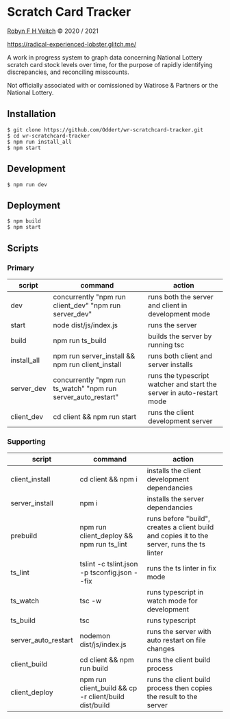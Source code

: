 # Scratch Card Tracker
[Robyn F H Veitch](https://robynveitch.com/) © 2020 / 2021

https://radical-experienced-lobster.glitch.me/

A work in progress system to graph data concerning National Lottery scratch card stock levels over time, for the purpose of rapidly identifying discrepancies, and reconciling misscounts.

Not officially associated with or comissioned by Watirose & Partners or the National Lottery.

## Installation
```
$ git clone https://github.com/Oddert/wr-scratchcard-tracker.git
$ cd wr-scratchcard-tracker
$ npm run install_all
$ npm start
```
## Development
```
$ npm run dev
```
## Deployment
```
$ npm build
$ npm start
```

## Scripts
### Primary
| script | command | action
|--------|---------|----------|
| dev | concurrently \"npm run client_dev\" \"npm run server_dev\" | runs both the server and client in development mode |
| start | node dist/js/index.js | runs the server |
| build | npm run ts_build | builds the server by running tsc |
| install_all | npm run server_install && npm run client_install | runs both client and server installs |
| server_dev | concurrently \"npm run ts_watch\" \"npm run server_auto_restart\" | runs the typescript watcher and start the server in auto-restart mode |
| client_dev | cd client && npm run start | runs the client development server |
### Supporting
| script | command | action
|--------|---------|----------|
| client_install | cd client && npm i | installs the client development dependancies |
| server_install | npm i | installs the server dependancies |
| prebuild | npm run client_deploy && npm run ts_lint | runs before "build", creates a client build and copies it to the server, runs the ts linter |
| ts_lint | tslint -c tslint.json -p tsconfig.json --fix | runs the ts linter in fix mode |
| ts_watch | tsc -w | runs typescript in watch mode for development |
| ts_build | tsc | runs typescript |
| server_auto_restart | nodemon dist/js/index.js | runs the server with auto restart on file changes |
| client_build | cd client && npm run build | runs the client build process |
| client_deploy | npm run client_build && cp -r client/build dist/build | runs the client build process then copies the result to the server |
